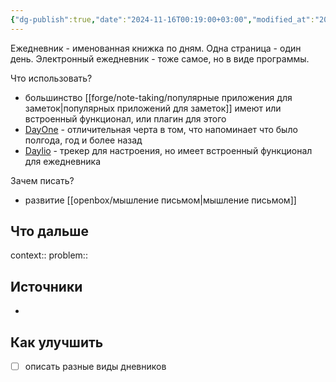 ```yaml
---
{"dg-publish":true,"date":"2024-11-16T00:19:00+03:00","modified_at":"2024-11-25T23:35:25+03:00","aliases":["электронному ежедневнику","электронного ежедневника","электронным ежедневником","электронном ежедневнике"],"tags":["status/completed","review/pending"],"permalink":"/forge/note-taking/электронный ежедневник/","dgPassFrontmatter":true}
---
```



Ежедневник - именованная книжка по дням. Одна страница - один день. Электронный ежедневник - тоже самое, но в виде программы. 

Что использовать?
- большинство [[forge/note-taking/популярные приложения для заметок|популярных приложений для заметок]] имеют или встроенный функционал, или плагин для этого
- [DayOne](https://dayoneapp.com/) - отличительная черта в том, что напоминает что было полгода, год и более назад
- [Daylio](https://daylio.net/) - трекер для настроения, но имеет встроенный функционал для ежедневника

Зачем писать?
- развитие [[openbox/мышление письмом|мышление письмом]]

## Что дальше



context:: 
problem::

## Источники



- 

## Как улучшить

- [ ] описать разные виды дневников
